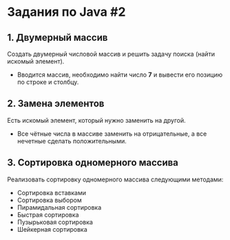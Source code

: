 # Задания по Java #2

## 1. Двумерный массив

Создать двумерный числовой массив и решить задачу поиска (найти искомый элемент).

- Вводится массив, необходимо найти число **7** и вывести его позицию по строке и столбцу.

## 2. Замена элементов

Есть искомый элемент, который нужно заменить на другой.

- Все чётные числа в массиве заменить на отрицательные, а все нечетные сделать положительными.

## 3. Сортировка одномерного массива

Реализовать сортировку одномерного массива следующими методами:

- Сортировка вставками
- Сортировка выбором
- Пирамидальная сортировка
- Быстрая сортировка
- Пузырьковая сортировка
- Шейкерная сортировка